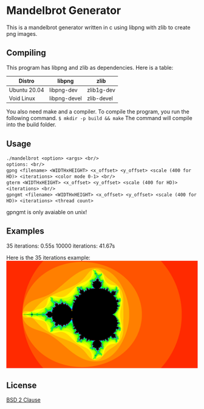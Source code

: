 # Mandelbrot Generator
This is a mandelbrot generator written in c using libpng with zlib to create png images.

## Compiling
This program has libpng and zlib as dependencies. Here is a table:

| Distro       | libpng       | zlib       |
|--------------|--------------|------------|
| Ubuntu 20.04 | libpng-dev   | zlib1g-dev |
| Void Linux   | libpng-devel | zlib-devel |

You also need make and a compiler. To compile the program, you run the following command.
`$ mkdir -p build && make`
The command will compile into the build folder.

## Usage
```
./mandelbrot <option> <args> <br/>
options: <br/>
gpng <filename> <WIDTHxHEIGHT> <x_offset> <y_offset> <scale (400 for HD)> <iterations> <color mode 0-1> <br/>
gterm <WIDTHxHEIGHT> <x_offset> <y_offset> <scale (400 for HD)> <iterations> <br/>
gpngmt <filename> <WIDTHxHEIGHT> <x_offset> <y_offset> <scale (400 for HD)> <iterations> <thread count>
```

gpngmt is only avaiable on unix!
## Examples
35 iterations: 0.55s
10000 iterations: 41.67s

Here is the 35 iterations example:
![image of mandelbrot](doc_image.png)

## License
[BSD 2 Clause](LICENSE)
